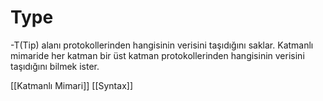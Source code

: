 # Type

-T(Tip) alanı protokollerinden hangisinin verisini taşıdığını saklar. Katmanlı mimaride her katman bir üst katman protokollerinden hangisinin verisini taşıdığını bilmek ister.

[[Katmanlı Mimari]]
[[Syntax]]

